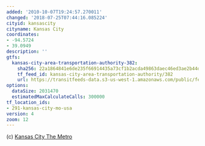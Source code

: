 ```yaml
---
added: '2010-10-07T19:24:57.270011'
changed: '2018-07-25T07:44:16.085224'
cityid: kansascity
cityname: Kansas City
coordinates:
- -94.5724
- 39.0949
description: ''
gtfs:
  kansas-city-area-transportation-authority-382:
    sha256: 22a1864841e6de235f66914435a73cf1b2acda49863daec46ed3ae2b44d11068
    tf_feed_id: kansas-city-area-transportation-authority/382
    url: https://transitfeeds-data.s3-us-west-1.amazonaws.com/public/feeds/kansas-city-area-transportation-authority/382/20180703/gtfs.zip
options:
  dataSize: 2031470
  estimatedMaxCalculateCalls: 300000
tf_location_ids:
- 291-kansas-city-mo-usa
version: 4
zoom: 12
---
```


(c) [Kansas City The Metro](http://www.kcata.org/)

